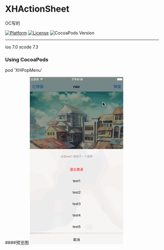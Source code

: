 # XHActionSheet

OC写的

[![Platform](http://img.shields.io/badge/platform-iOS-blue.svg?style=flat
             )](https://developer.apple.com/iphone/index.action)
[![License](http://img.shields.io/badge/license-MIT-lightgrey.svg?style=flat
            )](http://mit-license.org)
![CocoaPods Version](https://img.shields.io/badge/pod-v0.36.4-brightgreen.svg)

----
ios 7.0
xcode 7.3

### Using CocoaPods
pod 'XHPopMenu'

####预览图
![image](https://github.com/chengxianghe/watch-gif/blob/master/XHActionsheet.gif?raw=true)
